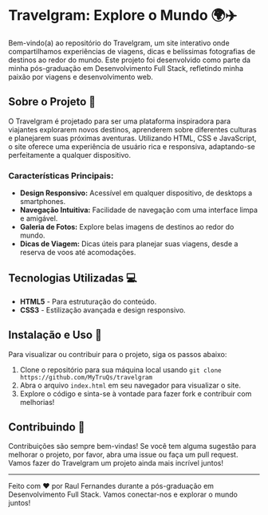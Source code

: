 # Travelgram: Explore o Mundo 🌍✈️

Bem-vindo(a) ao repositório do Travelgram, um site interativo onde compartilhamos experiências de viagens, dicas e belíssimas fotografias de destinos ao redor do mundo. Este projeto foi desenvolvido como parte da minha pós-graduação em Desenvolvimento Full Stack, refletindo minha paixão por viagens e desenvolvimento web.

## Sobre o Projeto 📖

O Travelgram é projetado para ser uma plataforma inspiradora para viajantes explorarem novos destinos, aprenderem sobre diferentes culturas e planejarem suas próximas aventuras. Utilizando HTML, CSS e JavaScript, o site oferece uma experiência de usuário rica e responsiva, adaptando-se perfeitamente a qualquer dispositivo.

### Características Principais:

- **Design Responsivo:** Acessível em qualquer dispositivo, de desktops a smartphones.
- **Navegação Intuitiva:** Facilidade de navegação com uma interface limpa e amigável.
- **Galeria de Fotos:** Explore belas imagens de destinos ao redor do mundo.
- **Dicas de Viagem:** Dicas úteis para planejar suas viagens, desde a reserva de voos até acomodações.

## Tecnologias Utilizadas 💻

- **HTML5** - Para estruturação do conteúdo.
- **CSS3** - Estilização avançada e design responsivo.

## Instalação e Uso 🚀

Para visualizar ou contribuir para o projeto, siga os passos abaixo:

1. Clone o repositório para sua máquina local usando `git clone https://github.com/MyTruQs/travelgram`
2. Abra o arquivo `index.html` em seu navegador para visualizar o site.
3. Explore o código e sinta-se à vontade para fazer fork e contribuir com melhorias!

## Contribuindo 🤝

Contribuições são sempre bem-vindas! Se você tem alguma sugestão para melhorar o projeto, por favor, abra uma issue ou faça um pull request. Vamos fazer do Travelgram um projeto ainda mais incrível juntos!

---

Feito com ❤️ por Raul Fernandes durante a pós-graduação em Desenvolvimento Full Stack. Vamos conectar-nos e explorar o mundo juntos!